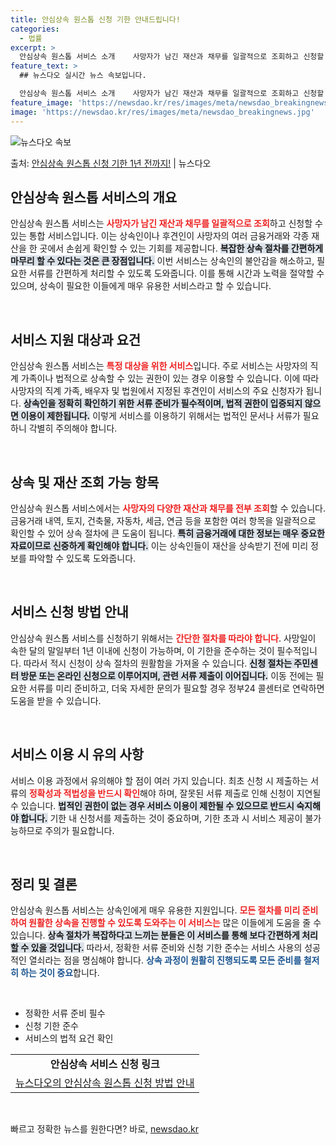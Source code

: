 ```yaml
---
title: 안심상속 원스톱 신청 기한 안내드립니다!
categories:
  - 법률
excerpt: >
  안심상속 원스톱 서비스 소개    사망자가 남긴 재산과 채무를 일괄적으로 조회하고 신청할 수 있는 안심상속 …
feature_text: >
  ## 뉴스다오 실시간 뉴스 속보입니다.

  안심상속 원스톱 서비스 소개    사망자가 남긴 재산과 채무를 일괄적으로 조회하고 신청할 수 있는 안심상속 …
feature_image: 'https://newsdao.kr/res/images/meta/newsdao_breakingnews.jpg'
image: 'https://newsdao.kr/res/images/meta/newsdao_breakingnews.jpg'
---
```


![뉴스다오 속보](https://newsdao.kr/res/images/meta/newsdao_breakingnews.jpg)

<p>출처: <a href="https://newsdao.kr/5002" rel="dofollow">안심상속 원스톱 신청 기한 1년 전까지!</a> | 뉴스다오</p>

<h2 data-ke-size="size26">안심상속 원스톱 서비스의 개요</h2>

<p data-ke-size="size16">안심상속 원스톱 서비스는 <b><span style="color: #ee2323;">사망자가 남긴 재산과 채무를 일괄적으로 조회</span></b>하고 신청할 수 있는 통합 서비스입니다. 이는 상속인이나 후견인이 사망자의 여러 금융거래와 각종 재산을 한 곳에서 손쉽게 확인할 수 있는 기회를 제공합니다. <b><span style="background-color: #21538527;">복잡한 상속 절차를 간편하게 마무리 할 수 있다는 것은 큰 장점입니다.</span></b> 이번 서비스는 상속인의 불안감을 해소하고, 필요한 서류를 간편하게 처리할 수 있도록 도와줍니다. 이를 통해 시간과 노력을 절약할 수 있으며, 상속이 필요한 이들에게 매우 유용한 서비스라고 할 수 있습니다.</p>

<p data-ke-size="size16">&nbsp;</p>

<h2 data-ke-size="size26">서비스 지원 대상과 요건</h2>

<p data-ke-size="size16">안심상속 원스톱 서비스는 <b><span style="color: #ee2323;">특정 대상을 위한 서비스</span></b>입니다. 주로 서비스는 사망자의 직계 가족이나 법적으로 상속할 수 있는 권한이 있는 경우 이용할 수 있습니다. 이에 따라 사망자의 직계 가족, 배우자 및 법원에서 지정된 후견인이 서비스의 주요 신청자가 됩니다. <b><span style="background-color: #21538527;">상속인을 정확히 확인하기 위한 서류 준비가 필수적이며, 법적 권한이 입증되지 않으면 이용이 제한됩니다.</span></b> 이렇게 서비스를 이용하기 위해서는 법적인 문서나 서류가 필요하니 각별히 주의해야 합니다. </p>

<p data-ke-size="size16">&nbsp;</p>

<h2 data-ke-size="size26">상속 및 재산 조회 가능 항목</h2>

<p data-ke-size="size16">안심상속 원스톱 서비스에서는 <b><span style="color: #ee2323;">사망자의 다양한 재산과 채무를 전부 조회</span></b>할 수 있습니다. 금융거래 내역, 토지, 건축물, 자동차, 세금, 연금 등을 포함한 여러 항목을 일괄적으로 확인할 수 있어 상속 절차에 큰 도움이 됩니다. <b><span style="background-color: #21538527;">특히 금융거래에 대한 정보는 매우 중요한 자료이므로 신중하게 확인해야 합니다.</span></b> 이는 상속인들이 재산을 상속받기 전에 미리 정보를 파악할 수 있도록 도와줍니다.</p>

<p data-ke-size="size16">&nbsp;</p>

<h2 data-ke-size="size26">서비스 신청 방법 안내</h2>

<p data-ke-size="size16">안심상속 원스톱 서비스를 신청하기 위해서는 <b><span style="color: #ee2323;">간단한 절차를 따라야 합니다</span></b>. 사망일이 속한 달의 말일부터 1년 이내에 신청이 가능하며, 이 기한을 준수하는 것이 필수적입니다. 따라서 적시 신청이 상속 절차의 원활함을 가져올 수 있습니다. <b><span style="background-color: #21538527;">신청 절차는 주민센터 방문 또는 온라인 신청으로 이루어지며, 관련 서류 제출이 이어집니다.</span></b> 이동 전에는 필요한 서류를 미리 준비하고, 더욱 자세한 문의가 필요할 경우 정부24 콜센터로 연락하면 도움을 받을 수 있습니다.</p>

<p data-ke-size="size16">&nbsp;</p>

<h2 data-ke-size="size26">서비스 이용 시 유의 사항</h2>

<p data-ke-size="size16">서비스 이용 과정에서 유의해야 할 점이 여러 가지 있습니다. 최초 신청 시 제출하는 서류의 <b><span style="color: #ee2323;">정확성과 적법성을 반드시 확인</span></b>해야 하며, 잘못된 서류 제출로 인해 신청이 지연될 수 있습니다. <b><span style="background-color: #21538527;">법적인 권한이 없는 경우 서비스 이용이 제한될 수 있으므로 반드시 숙지해야 합니다.</span></b> 기한 내 신청서를 제출하는 것이 중요하며, 기한 초과 시 서비스 제공이 불가능하므로 주의가 필요합니다.</p>

<p data-ke-size="size16">&nbsp;</p>

<h2 data-ke-size="size26">정리 및 결론</h2>

<p data-ke-size="size16">안심상속 원스톱 서비스는 상속인에게 매우 유용한 지원입니다. <b><span style="color: #ee2323;">모든 절차를 미리 준비하여 원활한 상속을 진행할 수 있도록 도와주는 이 서비스는</span></b> 많은 이들에게 도움을 줄 수 있습니다. <b><span style="background-color: #21538527;">상속 절차가 복잡하다고 느끼는 분들은 이 서비스를 통해 보다 간편하게 처리할 수 있을 것입니다.</span></b> 따라서, 정확한 서류 준비와 신청 기한 준수는 서비스 사용의 성공적인 열쇠라는 점을 명심해야 합니다. <b><span style="color: #1a5490;">상속 과정이 원활히 진행되도록 모든 준비를 철저히 하는 것이 중요</span></b>합니다.</p>

<p data-ke-size="size16">&nbsp;</p>

<ul>
<li>정확한 서류 준비 필수</li>
<li>신청 기한 준수</li>
<li>서비스의 법적 요건 확인</li>
</ul>

<table style="width: 100%;">
<tr>
<td style="text-align: center; height: 17px;"><b>안심상속 서비스 신청 링크</b></td>
</tr>
<tr>
<td style="text-align: center; height: 17px;"><a href="https://newsdao.kr/5002">뉴스다오의 안심상속 원스톱 신청 방법 안내</a></td>
</tr>
</table>

<p data-ke-size="size16">&nbsp;</p> 

빠르고 정확한 뉴스를 원한다면? 바로, <a href="https://newsdao.kr" rel="dofollow">newsdao.kr</a>


